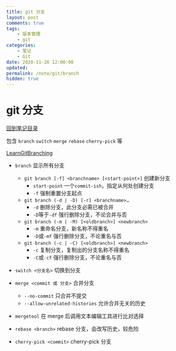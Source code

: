 ```yaml
---
title: git 分支
layout: post
comments: true
tags:
    - 版本管理
    - git
categories:
    - 笔记
    - Git
date: 2020-11-26 12:00:00
updated:
permalink: /note/git/branch
hidden: true
---
```


# git 分支

[回到笔记目录](/note/git/index)

包含 `branch` `switch` `merge` `rebase` `cherry-pick` 等

<!-- more -->

[LearnGitBranching](https://learngitbranching.js.org/?locale=zh_CN)

-   `branch` 显示所有分支

    -   `git branch [-f] <branchname> [<start-point>]` 创建新分支
        -   `start-point` 一个`commit-ish`，指定从何处创建分支
        -   `-f` 强制重置分支起点
    -   `git branch (-d | -D) [-r] <branchname>…​`
        -   `-d` 删除分支，此分支必需已被合并
        -   `-D`等于`-df` 强行删除分支，不论合并与否
    -   `git branch (-m | -M) [<oldbranch>] <newbranch>`
        -   `-m` 重命名分支，新名称不得重名
        -   `-D`或`-mf` 强行删除分支，不论重名与否
    -   `git branch (-c | -C) [<oldbranch>] <newbranch>`
        -   `-c` 复制分支，复制出的分支名称不得重名
        -   `-C`或`-cf` 强行删除分支，不论重名与否

-   `switch <分支名>` 切换到分支

-   `merge <commit 或 分支>` 合并分支
    -   `--no-commit` 只合并不提交
    -   `--allow-unrelated-histories` 允许合并无关的历史
-   `mergetool` 在 merge 后调用文本编辑工具进行比对选择
-   `rebase <branch>` rebase 分支，会改写历史，较危险
-   `cherry-pick <commit>` cherry-pick 分支
